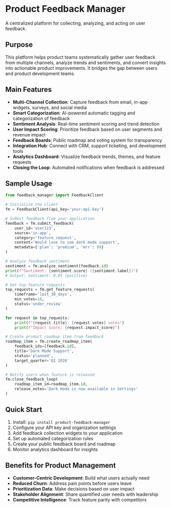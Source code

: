 # Product Feedback Manager

A centralized platform for collecting, analyzing, and acting on user feedback.

## Purpose

This platform helps product teams systematically gather user feedback from multiple channels, analyze trends and sentiments, and convert insights into actionable product improvements. It bridges the gap between users and product development teams.

## Main Features

- **Multi-Channel Collection**: Capture feedback from email, in-app widgets, surveys, and social media
- **Smart Categorization**: AI-powered automatic tagging and categorization of feedback
- **Sentiment Analysis**: Real-time sentiment scoring and trend detection
- **User Impact Scoring**: Prioritize feedback based on user segments and revenue impact
- **Feedback Boards**: Public roadmap and voting system for transparency
- **Integration Hub**: Connect with CRM, support ticketing, and development tools
- **Analytics Dashboard**: Visualize feedback trends, themes, and feature requests
- **Closing the Loop**: Automated notifications when feedback is addressed

## Sample Usage

```python
from feedback_manager import FeedbackClient

# Initialize the client
fm = FeedbackClient(api_key='your-api-key')

# Submit feedback from your application
feedback = fm.submit_feedback(
    user_id='user123',
    source='in-app',
    category='feature_request',
    content='Would love to see dark mode support',
    metadata={'plan': 'premium', 'mrr': 99}
)

# Analyze feedback sentiment
sentiment = fm.analyze_sentiment(feedback.id)
print(f"Sentiment: {sentiment.score} ({sentiment.label})") 
# Output: Sentiment: 0.85 (positive)

# Get top feature requests
top_requests = fm.get_feature_requests(
    timeframe='last_30_days',
    min_votes=10,
    status='under_review'
)

for request in top_requests:
    print(f"{request.title}: {request.votes} votes")
    print(f"Impact Score: {request.impact_score}")

# Create product roadmap item from feedback
roadmap_item = fm.create_roadmap_item(
    feedback_ids=[feedback.id],
    title='Dark Mode Support',
    status='planned',
    target_quarter='Q1 2026'
)

# Notify users when feature is released
fm.close_feedback_loop(
    roadmap_item_id=roadmap_item.id,
    release_notes='Dark mode is now available in Settings'
)
```

## Quick Start

1. Install: `pip install product-feedback-manager`
2. Configure your API key and organization settings
3. Add feedback collection widgets to your application
4. Set up automated categorization rules
5. Create your public feedback board and roadmap
6. Monitor analytics dashboard for insights

## Benefits for Product Management

- **Customer-Centric Development**: Build what users actually need
- **Reduced Churn**: Address pain points before users leave
- **Prioritization Data**: Make decisions based on user impact
- **Stakeholder Alignment**: Share quantified user needs with leadership
- **Competitive Intelligence**: Track feature parity with competitors
